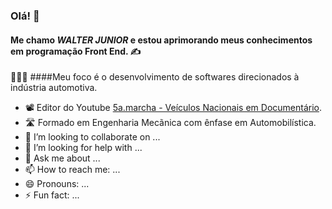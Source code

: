 ### Olá! 👋
#### Me chamo _WALTER JUNIOR_ e estou aprimorando meus conhecimentos em programação Front End. :writing_hand:
:blue_car::car::truck: ####Meu foco é o desenvolvimento de softwares direcionados à indústria automotiva. 

- :film_projector: Editor do Youtube [5a.marcha - Veículos Nacionais em Documentário](https://www.youtube.com/@5amarcha).
- :motorway: Formado em Engenharia Mecãnica com ênfase em Automobilística.
- 👯 I’m looking to collaborate on ...
- 🤔 I’m looking for help with ...
- 💬 Ask me about ...
- 📫 How to reach me: ...
- 😄 Pronouns: ...
- ⚡ Fun fact: ...
